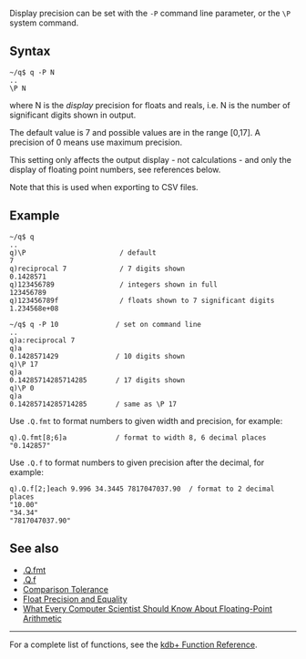 Display precision can be set with the `-P` command line parameter, or the `\P` system command.

Syntax
------

    ~/q$ q -P N
    ..
    \P N

where N is the *display* precision for floats and reals, i.e. N is the number of significant digits shown in output.

The default value is 7 and possible values are in the range \[0,17\]. A precision of 0 means use maximum precision.

This setting only affects the output display - not calculations - and only the display of floating point numbers, see references below.

Note that this is used when exporting to CSV files.

Example
-------

    ~/q$ q
    ..
    q)\P                       / default
    7
    q)reciprocal 7             / 7 digits shown
    0.1428571
    q)123456789                / integers shown in full
    123456789
    q)123456789f               / floats shown to 7 significant digits
    1.234568e+08

    ~/q$ q -P 10              / set on command line
    ..
    q)a:reciprocal 7
    q)a
    0.1428571429              / 10 digits shown
    q)\P 17
    q)a
    0.14285714285714285       / 17 digits shown
    q)\P 0
    q)a
    0.14285714285714285       / same as \P 17

Use `.Q.fmt` to format numbers to given width and precision, for example:

    q).Q.fmt[8;6]a            / format to width 8, 6 decimal places
    "0.142857"

Use `.Q.f` to format numbers to given precision after the decimal, for example:

    q).Q.f[2;]each 9.996 34.3445 7817047037.90  / format to 2 decimal places
    "10.00"
    "34.34"
    "7817047037.90"

See also
--------

-   [.Q.fmt](DotQ/DotQDotfmt "wikilink")
-   [.Q.f](DotQ/DotQDotf "wikilink")
-   [Comparison Tolerance](Cookbook/ComparisonTolerance "wikilink")
-   [Float Precision and Equality](Cookbook/FloatPrecision "wikilink")
-   [What Every Computer Scientist Should Know About Floating-Point Arithmetic](http://download.oracle.com/docs/cd/E19957-01/806-3568/ncg_goldberg.html)

------------------------------------------------------------------------

For a complete list of functions, see the [kdb+ Function Reference](Reference "wikilink").
